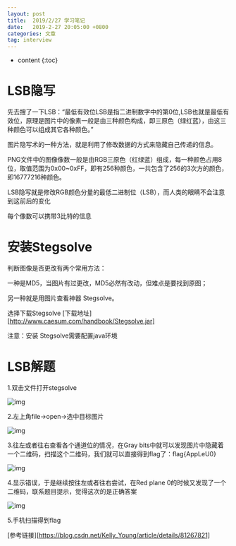 ```yaml
---
layout: post
title:  2019/2/27 学习笔记
date:   2019-2-27 20:05:00 +0800
categories: 文章
tag: interview
---
```


* content
{:toc}



LSB隐写
====================================
先去搜了一下LSB：“最低有效位LSB是指二进制数字中的第0位,LSB也就是最低有效位，原理是图片中的像素一般是由三种颜色构成，即三原色（绿红蓝），由这三种颜色可以组成其它各种颜色。”

图片隐写术的一种方法，就是利用了修改数据的方式来隐藏自己传递的信息。

PNG文件中的图像像数一般是由RGB三原色（红绿蓝）组成，每一种颜色占用8位，取值范围为0x00~0xFF，即有256种颜色，一共包含了256的3次方的颜色，即16777216种颜色。

LSB隐写就是修改RGB颜色分量的最低二进制位（LSB），而人类的眼睛不会注意到这前后的变化

每个像数可以携带3比特的信息

安装Stegsolve
====================================
判断图像是否更改有两个常用方法：

一种是MD5，当图片有过更改，MD5必然有改动，但难点是要找到原图；

另一种就是用图片查看神器 Stegsolve。

选择下载Stegsolve  [下载地址][http://www.caesum.com/handbook/Stegsolve.jar]

注意：安装 Stegsolve需要配置java环境

# LSB解题

1.双击文件打开stegsolve

![img](https://wx1.sinaimg.cn/mw1024/0066mMjily1g0mc2v2ugyj304c00tjr5.jpg)

2.左上角file→open→选中目标图片

![img](https://wx2.sinaimg.cn/mw1024/0066mMjily1g0mc2sbqoyj307h044jr9.jpg)

3.往左或者往右查看各个通道位的情况，在Gray bits中就可以发现图片中隐藏着一个二维码，扫描这个二维码，我们就可以直接得到flag了：flag{AppLeU0}

![img](https://wx3.sinaimg.cn/mw1024/0066mMjily1g0mc2oydzyj30dq0bjaao.jpg)

4.显示错误，于是继续按往左或者往右尝试，在Red plane 0的时候又发现了一个二维码，联系题目提示，觉得这次的是正确答案

![img](https://wx1.sinaimg.cn/mw1024/0066mMjily1g0mbkuz2p5j30dq0bjwel.jpg)

5.手机扫描得到flag

[参考链接][https://blog.csdn.net/Kelly_Young/article/details/81267821]



